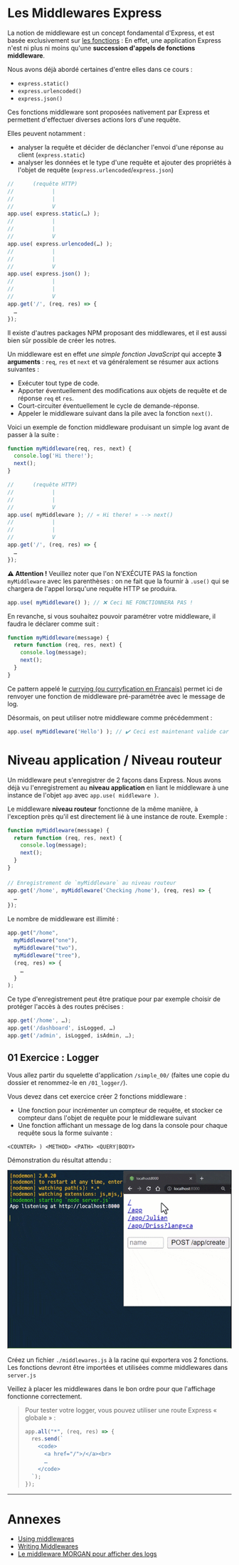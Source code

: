 # Les Middlewares Express

La notion de middleware est un concept fondamental d'Express, et est basée exclusivement sur <u>les fonctions</u> : En effet, une application Express n'est ni plus ni moins qu'une **succession d'appels de fonctions middleware**.

Nous avons déjà abordé certaines d'entre elles dans ce cours :

- `express.static()`
- `express.urlencoded()`
- `express.json()`

Ces fonctions middleware sont proposées nativement par Express et permettent d'effectuer diverses actions lors d'une requête.

Elles peuvent notamment :
- analyser la requête et décider de déclancher l'envoi d'une réponse au client (`express.static`)
- analyser les données et le type d'une requête et ajouter des propriétés à l'objet de requête (`express.urlencoded`/`express.json`)

```js
//      (requête HTTP)
//            |
//            |
//            V
app.use( express.static(…) );
//            |
//            |
//            V
app.use( express.urlencoded(…) );
//            |
//            |
//            V
app.use( express.json() );
//            |
//            |
//            V
app.get('/', (req, res) => {
  …
});
```

Il existe d'autres packages NPM proposant des middlewares, et il est aussi bien sûr possible de créer les notres.

Un middleware est en effet *une simple fonction JavaScript* qui accepte **3 arguments** : `req`, `res` et `next` et va généralement se résumer aux actions suivantes :

- Exécuter tout type de code.
- Apporter éventuellement des modifications aux objets de requête et de réponse `req` et `res`.
- Court-circuiter éventuellement le cycle de demande-réponse.
- Appeler le middleware suivant dans la pile avec la fonction `next()`.

Voici un exemple de fonction middleware produisant un simple log avant de passer à la suite :

```js
function myMiddleware(req, res, next) {
  console.log('Hi there!');
  next();
}
```
```js
//      (requête HTTP)
//            |
//            |
//            V
app.use( myMiddleware ); // « Hi there! » --> next()
//            |
//            |
//            V
app.get('/', (req, res) => {
  …
});
```

**⚠️ Attention !**
Veuillez noter que l'on N'EXÉCUTE PAS la fonction `myMiddleware` avec les parenthèses : on ne fait que la fournir à `.use()` qui se chargera de l'appel lorsqu'une requête HTTP se produira.
```js
app.use( myMiddleware() ); // ❌ Ceci NE FONCTIONNERA PAS !
```

En revanche, si vous souhaitez pouvoir paramétrer votre middleware, il faudra le déclarer comme suit :

```js
function myMiddleware(message) {
  return function (req, res, next) {
    console.log(message);
    next();
  }
}
```

Ce pattern appelé le [currying (ou curryfication en Français)](https://fr.javascript.info/currying-partials) permet ici de renvoyer une fonction de middleware pré-paramétrée avec le message de log.

Désormais, on peut utiliser notre middleware comme précédemment :
```js
app.use( myMiddleware('Hello') ); // ✔️ Ceci est maintenant valide car l'appel à "myMiddleware" renvoie une fonction
```

# Niveau application / Niveau routeur

Un middleware peut s'enregistrer de 2 façons dans Express. Nous avons déjà vu l'enregistrement au **niveau application** en liant le middleware à une instance de l'objet `app` avec `app.use( middleware )`.

Le middleware **niveau routeur** fonctionne de la même manière, à l'exception près qu'il est directement lié à une instance de route. Exemple :

```js
function myMiddleware(message) {
  return function (req, res, next) {
    console.log(message);
    next();
  }
}

// Enregistrement de `myMiddleware` au niveau routeur
app.get('/home', myMiddleware('Checking /home'), (req, res) => {
  …
});
```

Le nombre de middleware est illimité :

```js
app.get("/home",
  myMiddleware("one"),
  myMiddleware("two"),
  myMiddleware("tree"),
  (req, res) => {
    …
  }
);
```

Ce type d'enregistrement peut être pratique pour par exemple choisir de protéger l'accès à des routes précises :

```js
app.get('/home', …);
app.get('/dashboard', isLogged, …)
app.get('/admin', isLogged, isAdmin, …);
```

## 01 Exercice : Logger

Vous allez partir du squelette d'application `/simple_00/` (faites une copie du dossier et renommez-le en `/01_logger/`).

Vous devez dans cet exercice créer 2 fonctions middleware :

- Une fonction pour incrémenter un compteur de requête, et stocker ce compteur dans l'objet de requête pour le middleware suivant
- Une fonction affichant un message de log dans la console pour chaque requête sous la forme suivante :
```
<COUNTER> ) <METHOD> <PATH> <QUERY|BODY>
```

Démonstration du résultat attendu :

![](../images/01_logger.gif)

Créez un fichier `./middlewares.js` à la racine qui exportera vos 2 fonctions. Les fonctions devront être importées et utilisées comme middlewares dans `server.js`

Veillez à placer les middlewares dans le bon ordre pour que l'affichage fonctionne correctement.

> Pour tester votre logger, vous pouvez utiliser une route Express « globale » :
> ```js
> app.all("*", (req, res) => {
>   res.send(`
>     <code>
>       <a href="/">/</a><br>
>       …
>     </code>
>   `);
> });
> ```

---

# Annexes

- [Using middlewares](https://expressjs.com/en/guide/using-middleware.html)
- [Writing Middlewares](https://expressjs.com/en/guide/writing-middleware.html)
- [Le middleware MORGAN pour afficher des logs](https://stacklima.com/qu-est-ce-que-morgan-dans-node-js/)